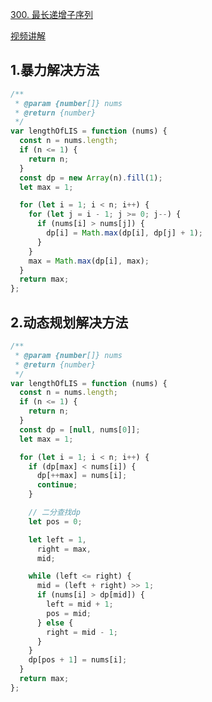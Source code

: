 [300. 最长递增子序列](https://leetcode.cn/problems/longest-increasing-subsequence/)

[视频讲解](https://www.bilibili.com/video/BV1wF411z7wA?spm_id_from=333.999.0.0&vd_source=2337c86c09920354e302668fe4c054b7)

## 1.暴力解决方法

```js
/**
 * @param {number[]} nums
 * @return {number}
 */
var lengthOfLIS = function (nums) {
  const n = nums.length;
  if (n <= 1) {
    return n;
  }
  const dp = new Array(n).fill(1);
  let max = 1;

  for (let i = 1; i < n; i++) {
    for (let j = i - 1; j >= 0; j--) {
      if (nums[i] > nums[j]) {
        dp[i] = Math.max(dp[i], dp[j] + 1);
      }
    }
    max = Math.max(dp[i], max);
  }
  return max;
};
```

## 2.动态规划解决方法

```js
/**
 * @param {number[]} nums
 * @return {number}
 */
var lengthOfLIS = function (nums) {
  const n = nums.length;
  if (n <= 1) {
    return n;
  }
  const dp = [null, nums[0]];
  let max = 1;

  for (let i = 1; i < n; i++) {
    if (dp[max] < nums[i]) {
      dp[++max] = nums[i];
      continue;
    }

    // 二分查找dp
    let pos = 0;

    let left = 1,
      right = max,
      mid;

    while (left <= right) {
      mid = (left + right) >> 1;
      if (nums[i] > dp[mid]) {
        left = mid + 1;
        pos = mid;
      } else {
        right = mid - 1;
      }
    }
    dp[pos + 1] = nums[i];
  }
  return max;
};
```
